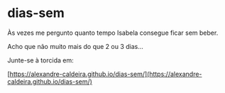 # dias-sem

Às vezes me pergunto quanto tempo Isabela consegue ficar sem beber. 

Acho que não muito mais do que 2 ou 3 dias...

Junte-se à torcida em:

[https://alexandre-caldeira.github.io/dias-sem/](https://alexandre-caldeira.github.io/dias-sem/)